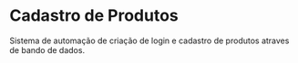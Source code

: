 # Cadastro de Produtos
 Sistema de automação de criação de login e cadastro de produtos atraves de bando de dados.
